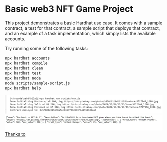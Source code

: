 # Basic web3 NFT Game Project

This project demonstrates a basic Hardhat use case. It comes with a sample contract, a test for that contract, a sample script that deploys that contract, and an example of a task implementation, which simply lists the available accounts.

Try running some of the following tasks:

```shell
npx hardhat accounts
npx hardhat compile
npx hardhat clean
npx hardhat test
npx hardhat node
node scripts/sample-script.js
npx hardhat help
```
![pori](https://github.com/riyadhuddin/bilaij/blob/main/img/nft.JPG)
![admission](https://github.com/riyadhuddin/bilaij/blob/main/img/tokenuri.JPG)
[Thanks to](https://app.buildspace.so/)
